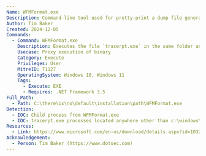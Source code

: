 ```yaml
---
Name: WFMFormat.exe
Description: Command-line tool used for pretty-print a dump file generated by Message Farm Analyzer tool.
Author: Tim Baker
Created: 2024-12-05
Commands:
  - Command: WFMFormat.exe
    Description: Executes the file `tracerpt.exe` in the same folder as `WFMFormat.exe`. If the file `dumpfile.txt` (any content) exists in the current working directory, no arguments are required. Note that `WFMFormat.exe` requires .NET Framework 3.5.
    Usecase: Proxy execution of binary
    Category: Execute
    Privileges: User
    MitreID: T1127
    OperatingSystem: Windows 10, Windows 11
    Tags:
      - Execute: EXE
      - Requires: .NET Framework 3.5
Full_Path:
  - Path: C:\there\is\no\default\installation\path\WFMFormat.exe
Detection:
  - IOC: Child process from WFMFormat.exe
  - IOC: tracerpt.exe processes located anywhere other than c:\windows\system32
Resources:
  - Link: https://www.microsoft.com/en-us/download/details.aspx?id=103244
Acknowledgement:
  - Person: Tim Baker (https://www.dotsec.com)
---
```

